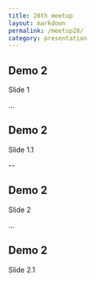 ```yaml
---
title: 28th meetup
layout: markdown
permalink: /meetup28/
category: presentation
---
```


## Demo 2
Slide 1

...

## Demo 2
Slide 1.1

--

## Demo 2
Slide 2

...

## Demo 2
Slide 2.1
